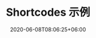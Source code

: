---
title: "Shortcodes 示例"
date: 2020-06-08T08:06:25+06:00
description: Shortcodes sample
menu:
  sidebar:
    name: Shortcodes 示例
    identifier: shortcodes
    parent: example
    weight: 7
hero: boat.jpg
mermaid: true
---